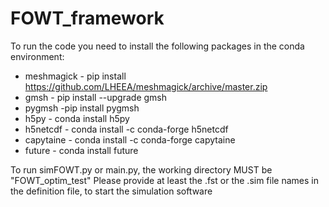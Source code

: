 # FOWT_framework

To run the code you need to install the following packages in the conda environment:

- meshmagick - pip install https://github.com/LHEEA/meshmagick/archive/master.zip
- gmsh - pip install --upgrade gmsh
- pygmsh -pip install pygmsh
- h5py - conda install h5py
- h5netcdf - conda install -c conda-forge h5netcdf
- capytaine - conda install -c conda-forge capytaine
- future - conda install future

To run simFOWT.py or main.py, the working directory MUST be "FOWT_optim_test"
Please provide at least the .fst or the .sim file names in the definition file, to start the simulation software
